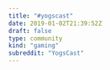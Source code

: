 ```yaml
---
title: "#yogscast"
date: 2019-01-02T21:39:52Z
draft: false
type: community
kind: "gaming"
subreddit: "YogsCast"
---
```

